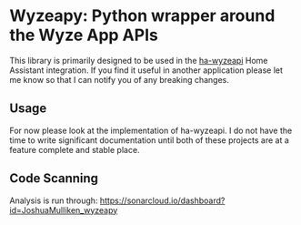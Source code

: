 # Wyzeapy: Python wrapper around the Wyze App APIs

This library is primarily designed to be used in the [ha-wyzeapi](https://github.com/JoshuaMulliken/ha-wyzeapi) Home Assistant integration. If you find it useful in another application please let me know so that I can notify you of any breaking changes.

## Usage

For now please look at the implementation of ha-wyzeapi. I do not have the time to write significant documentation until both of these projects are at a feature complete and stable place.

## Code Scanning

Analysis is run through: https://sonarcloud.io/dashboard?id=JoshuaMulliken_wyzeapy